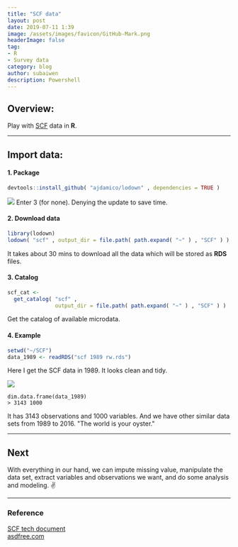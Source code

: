 ```yaml
---
title: "SCF data"
layout: post
date: 2019-07-11 1:39
image: /assets/images/favicon/GitHub-Mark.png
headerImage: false
tag:
- R
- Survey data
category: blog
author: subaiwen
description: Powershell
---
```


## Overview:
Play with [SCF](https://www.federalreserve.gov/econres/scfindex.htm) data in **R**. 

---

## Import data:
#### 1. Package
```r
devtools::install_github( "ajdamico/lodown" , dependencies = TRUE )
```

![](http://ww1.sinaimg.cn/large/006tNc79ly1g4vupo9ug5j31080aeq6t.jpg)
Enter 3 (for none). Denying the update to save time.

#### 2. Download data
```r
library(lodown)
lodown( "scf" , output_dir = file.path( path.expand( "~" ) , "SCF" ) )
```
It takes about 30 mins to download all the data which will be stored as **RDS** files.

#### 3. Catalog
```r
scf_cat <-
  get_catalog( "scf" ,
               output_dir = file.path( path.expand( "~" ) , "SCF" ) )
```
Get the catalog of available microdata.

#### 4. Example
```r
setwd("~/SCF")
data_1989 <- readRDS("scf 1989 rw.rds")
```
Here I get the SCF data in 1989. It looks clean and tidy.  

![](http://ww3.sinaimg.cn/large/006tNc79ly1g4vuowolz9j31ak0botgt.jpg) 

```
dim.data.frame(data_1989)
> 3143 1000
``` 

It has 3143 observations and 1000 variables. And we have other similar data sets from 1989 to 2016. "The world is your oyster."

---

## Next
With everything in our hand, we can impute missing value, manipulate the data set, extract variables and observations we want, and do some analysis and modeling. ✌️

---

### Reference
[SCF tech document](https://www.federalreserve.gov/econres/scfindex.htm#table1)  
[asdfree.com](http://asdfree.com/survey-of-consumer-finances-scf.html)